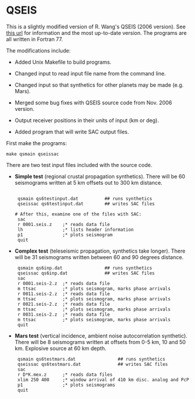 # QSEIS

This is a slightly modified version of R. Wang's QSEIS (2006 version).  See
[this url](https://www.gfz-potsdam.de/en/section/physics-of-earthquakes-and-volcanoes/infrastructure/tool-development-lab/) 
for information and the most up-to-date version.
The programs are all written in Fortran 77.

The modifications include:

- Added Unix Makefile to build programs.

- Changed input to read input file name from the command line.

- Changed input so that synthetics for other planets may be made (e.g. Mars).

- Merged some bug fixes with QSEIS source code from Nov. 2006 version.

- Output receiver positions in their units of input (km or deg).

- Added program that will write SAC output files.

First make the programs:
```
make qsmain qseissac
```

There are two test input files included with the source code.

- **Simple test** (regional crustal propagation synthetics).
  There will be 60 seismograms written at 5 km offsets out to 300 km distance.
  ```

   qsmain qs6testinput.dat          ## runs synthetics
   qseissac qs6testinput.dat        ## writes SAC files

  # After this, examine one of the files with SAC:
   sac
   r 0001.seis.z    ;* reads data file
   lh               ;* lists header information
   p1               ;* plots seismogram
   quit
  ```

- **Complex test** (teleseismic propagation, synthetics take longer).
  There will be 31 seismograms written between 60 and 90 degrees distance.
  ```
   qsmain qs6inp.dat                ## runs synthetics
   qseissac qs6inp.dat              ## writes SAC files
   sac
   r 0001.seis-2.z  ;* reads data file
   m ttsac          ;* plots seismogram, marks phase arrivals
   r 0011.seis-2.z  ;* reads data file
   m ttsac          ;* plots seismogram, marks phase arrivals
   r 0021.seis-2.z  ;* reads data file
   m ttsac          ;* plots seismogram, marks phase arrivals
   r 0031.seis-2.z  ;* reads data file
   m ttsac          ;* plots seismogram, marks phase arrivals
   quit
  ```

- **Mars test** (vertical incidence, ambient noise autocorrelation synthetic).
  There will be 8 seismograms written at offsets from 0-5 km, 10 and 50 km.
  Explosive source at 60 km depth.
  ```
   qsmain qs6testmars.dat                ## runs synthetics
   qseissac qs6testmars.dat              ## writes SAC files
   sac
   r D*K.mex.z      ;* reads data files
   xlim 250 400     ;* window arrival of 410 km disc. analog and PcP
   p1               ;* plots seismograms
   quit
  ```
